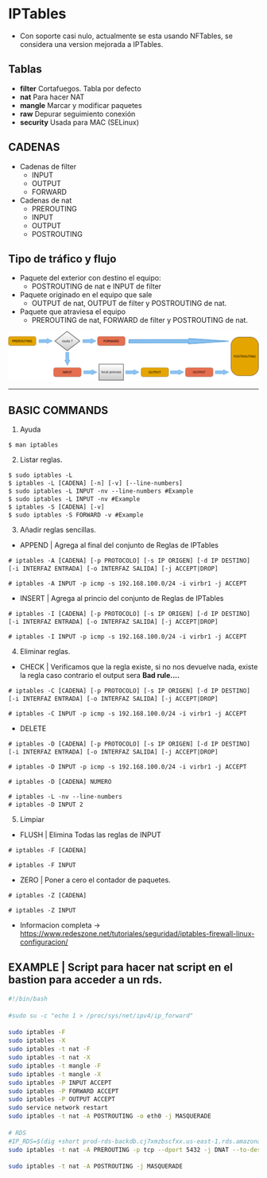 # IPTables

- Con soporte casi nulo, actualmente se esta usando NFTables, se considera una version mejorada a IPTables.

## Tablas

- **filter** Cortafuegos. Tabla por defecto
- **nat** Para hacer NAT
- **mangle** Marcar y modificar paquetes
- **raw** Depurar seguimiento conexión
- **security** Usada para MAC (SELinux)

## CADENAS

- Cadenas de filter
    - INPUT
    - OUTPUT
    - FORWARD 
- Cadenas de nat
    - PREROUTING
    - INPUT
    - OUTPUT
    - POSTROUTING

## Tipo de tráfico y flujo

- Paquete del exterior con destino el equipo:
    - POSTROUTING de nat e INPUT de filter
- Paquete originado en el equipo que sale
    - OUTPUT de nat, OUTPUT de filter y POSTROUTING de nat.
- Paquete que atraviesa el equipo
    - PREROUTING de nat, FORWARD de filter y POSTROUTING de nat.

![](./img/iptables_filter_nat2.png)

***

## BASIC COMMANDS

1. Ayuda

```console
$ man iptables
```

2. Listar reglas.

```console
$ sudo iptables -L
$ iptables -L [CADENA] [-n] [-v] [--line-numbers]
$ sudo iptables -L INPUT -nv --line-numbers #Example
$ sudo iptables -L INPUT -nv #Example
$ iptables -S [CADENA] [-v]
$ sudo iptables -S FORWARD -v #Example
```

3. Añadir reglas sencillas.

- APPEND | Agrega al final del conjunto de Reglas de IPTables

```console
# iptables -A [CADENA] [-p PROTOCOLO] [-s IP ORIGEN] [-d IP DESTINO] [-i INTERFAZ ENTRADA] [-o INTERFAZ SALIDA] [-j ACCEPT|DROP]
```

```console
# iptables -A INPUT -p icmp -s 192.168.100.0/24 -i virbr1 -j ACCEPT
```

- INSERT | Agrega al princio del conjunto de Reglas de IPTables

```console
# iptables -I [CADENA] [-p PROTOCOLO] [-s IP ORIGEN] [-d IP DESTINO] [-i INTERFAZ ENTRADA] [-o INTERFAZ SALIDA] [-j ACCEPT|DROP]
```

```console
# iptables -I INPUT -p icmp -s 192.168.100.0/24 -i virbr1 -j ACCEPT
```

4. Eliminar reglas.

- CHECK | Verificamos que la regla existe, si no nos devuelve nada, existe la regla caso contrario el output sera **Bad rule....**

```console
# iptables -C [CADENA] [-p PROTOCOLO] [-s IP ORIGEN] [-d IP DESTINO] [-i INTERFAZ ENTRADA] [-o INTERFAZ SALIDA] [-j ACCEPT|DROP]
```

```console
# iptables -C INPUT -p icmp -s 192.168.100.0/24 -i virbr1 -j ACCEPT
```

- DELETE

```console
# iptables -D [CADENA] [-p PROTOCOLO] [-s IP ORIGEN] [-d IP DESTINO] [-i INTERFAZ ENTRADA] [-o INTERFAZ SALIDA] [-j ACCEPT|DROP]
```

```console
# iptables -D INPUT -p icmp -s 192.168.100.0/24 -i virbr1 -j ACCEPT
```

```console
# iptables -D [CADENA] NUMERO 
```

```console
# iptables -L -nv --line-numbers
# iptables -D INPUT 2
```

5. Limpiar

- FLUSH | Elimina Todas las reglas de INPUT

```console
# iptables -F [CADENA]
```

```console
# iptables -F INPUT
```

- ZERO | Poner a cero el contador de paquetes.

```console
# iptables -Z [CADENA]
```

```console
# iptables -Z INPUT
```

- Informacion completa -> https://www.redeszone.net/tutoriales/seguridad/iptables-firewall-linux-configuracion/

## EXAMPLE | Script para hacer **nat script** en el bastion para acceder a un rds.

```bash
#!/bin/bash

#sudo su -c "echo 1 > /proc/sys/net/ipv4/ip_forward"

sudo iptables -F
sudo iptables -X
sudo iptables -t nat -F
sudo iptables -t nat -X
sudo iptables -t mangle -F
sudo iptables -t mangle -X
sudo iptables -P INPUT ACCEPT
sudo iptables -P FORWARD ACCEPT
sudo iptables -P OUTPUT ACCEPT
sudo service network restart
sudo iptables -t nat -A POSTROUTING -o eth0 -j MASQUERADE

# RDS
#IP_RDS=$(dig +short prod-rds-backdb.cj7xmzbscfxx.us-east-1.rds.amazonaws.com)
sudo iptables -t nat -A PREROUTING -p tcp --dport 5432 -j DNAT --to-destination 192.168.143.237:5432

sudo iptables -t nat -A POSTROUTING -j MASQUERADE
```
